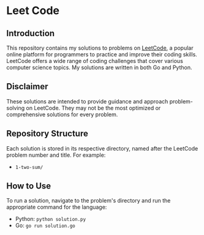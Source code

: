 # Leet Code

## Introduction

This repository contains my solutions to problems on [LeetCode](https://leetcode.com/),
a popular online platform for programmers to practice and improve their coding skills.
LeetCode offers a wide range of coding challenges that cover various computer science topics.
My solutions are written in both Go and Python.

## Disclaimer

These solutions are intended to provide guidance and approach problem-solving on LeetCode.
They may not be the most optimized or comprehensive solutions for every problem.

## Repository Structure

Each solution is stored in its respective directory, named after the LeetCode problem number and title.
For example:

-  `1-two-sum/`

## How to Use
To run a solution, navigate to the problem's directory and run the appropriate command for the language:

-  Python: `python solution.py`
-  Go: `go run solution.go`
